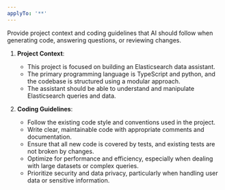 ```yaml
---
applyTo: '**'
---
```

Provide project context and coding guidelines that AI should follow when generating code, answering questions, or reviewing changes.

1. **Project Context**:
   - This project is focused on building an Elasticsearch data assistant.
   - The primary programming language is TypeScript and python, and the codebase is structured using a modular approach.
   - The assistant should be able to understand and manipulate Elasticsearch queries and data.

2. **Coding Guidelines**:
   - Follow the existing code style and conventions used in the project.
   - Write clear, maintainable code with appropriate comments and documentation.
   - Ensure that all new code is covered by tests, and existing tests are not broken by changes.
   - Optimize for performance and efficiency, especially when dealing with large datasets or complex queries.
   - Prioritize security and data privacy, particularly when handling user data or sensitive information.
